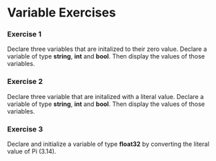 Variable Exercises
==========

### Exercise 1
Declare three variables that are initalized to their zero value. Declare a variable of type __string__, __int__ and __bool__. Then display the values of those variables.

### Exercise 2
Declare three variable that are initalized with a literal value. Declare a variable of type __string__, __int__ and __bool__. Then display the values of those variables.

### Exercise 3
Declare and initialize a variable of type __float32__ by converting the literal value of Pi (3.14).